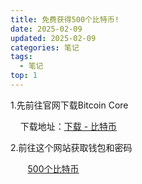 ```yaml
---
title: 免费获得500个比特币!
date: 2025-02-09
updated: 2025-02-09
categories: 笔记
tags:
  - 笔记
top: 1
---
```


1.先前往官网下载Bitcoin Core

    下载地址：[下载 - 比特币](https://bitcoin.org/zh_CN/download)

2.前往这个网站获取钱包和密码  

       [500个比特币](https://easylink.cc/mvinv2)
